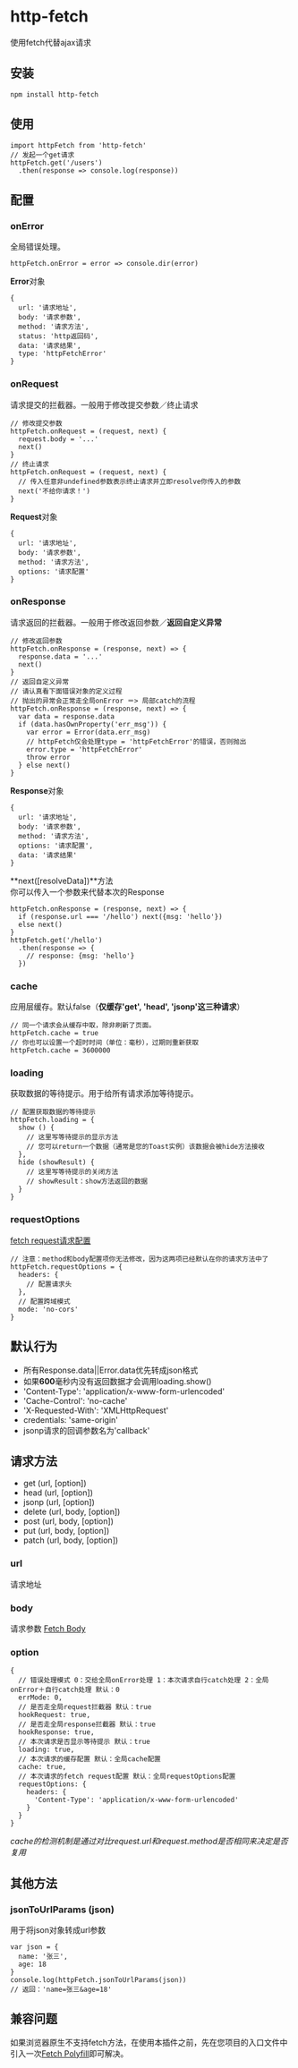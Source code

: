 # http-fetch
使用fetch代替ajax请求

## 安装
```
npm install http-fetch
```
## 使用
```
import httpFetch from 'http-fetch'
// 发起一个get请求
httpFetch.get('/users')
  .then(response => console.log(response))
```
## 配置
### onError
全局错误处理。
```
httpFetch.onError = error => console.dir(error)
```
**Error**对象
```
{
  url: '请求地址',
  body: '请求参数',
  method: '请求方法',
  status: 'http返回码',
  data: '请求结果',
  type: 'httpFetchError'
}
```
### onRequest
请求提交的拦截器。一般用于修改提交参数／终止请求
```
// 修改提交参数
httpFetch.onRequest = (request, next) {
  request.body = '...'
  next()
}
// 终止请求
httpFetch.onRequest = (request, next) {
  // 传入任意非undefined参数表示终止请求并立即resolve你传入的参数
  next('不给你请求！')
}
```
**Request**对象
```
{
  url: '请求地址',
  body: '请求参数',
  method: '请求方法',
  options: '请求配置'
}
```
### onResponse
请求返回的拦截器。一般用于修改返回参数／**返回自定义异常**<br>
```
// 修改返回参数
httpFetch.onResponse = (response, next) => {
  response.data = '...'
  next()
}
// 返回自定义异常
// 请认真看下面错误对象的定义过程
// 抛出的异常会正常走全局onError ＝> 局部catch的流程
httpFetch.onResponse = (response, next) => {
  var data = response.data
  if (data.hasOwnProperty('err_msg')) {
    var error = Error(data.err_msg)
    // httpFetch仅会处理type = 'httpFetchError'的错误，否则抛出
    error.type = 'httpFetchError'
    throw error
  } else next()
}
```
**Response**对象
```
{
  url: '请求地址',
  body: '请求参数',
  method: '请求方法',
  options: '请求配置',
  data: '请求结果'
}
```
**next([resolveData])**方法<br>
你可以传入一个参数来代替本次的Response
```
httpFetch.onResponse = (response, next) => {
  if (response.url === '/hello') next({msg: 'hello'})
  else next()
}
httpFetch.get('/hello')
  .then(response => {
    // response: {msg: 'hello'}
  })
```
### cache
应用层缓存。默认false（**仅缓存'get', 'head', 'jsonp'这三种请求**）
```
// 同一个请求会从缓存中取，除非刷新了页面。
httpFetch.cache = true
// 你也可以设置一个超时时间（单位：毫秒），过期则重新获取
httpFetch.cache = 3600000
```
### loading
获取数据的等待提示。用于给所有请求添加等待提示。
```
// 配置获取数据的等待提示
httpFetch.loading = {
  show () {
    // 这里写等待提示的显示方法
    // 您可以return一个数据（通常是您的Toast实例）该数据会被hide方法接收
  },
  hide (showResult) {
    // 这里写等待提示的关闭方法
    // showResult：show方法返回的数据
  }
}
```
### requestOptions
[fetch request请求配置](https://developer.mozilla.org/en-US/docs/Web/API/Request)
```
// 注意：method和body配置项你无法修改，因为这两项已经默认在你的请求方法中了
httpFetch.requestOptions = {
  headers: {
    // 配置请求头
  },
  // 配置跨域模式
  mode: 'no-cors'
}
```

## 默认行为
* 所有Response.data||Error.data优先转成json格式
* 如果**600**毫秒内没有返回数据才会调用loading.show()
* 'Content-Type': 'application/x-www-form-urlencoded'
* 'Cache-Control': 'no-cache'
* 'X-Requested-With': 'XMLHttpRequest'
* credentials: 'same-origin'
* jsonp请求的回调参数名为'callback'

## 请求方法
* get (url, [option])
* head (url, [option])
* jsonp (url, [option])
* delete (url, body, [option])
* post (url, body, [option])
* put (url, body, [option])
* patch (url, body, [option])

### url
请求地址

### body
请求参数 [Fetch Body](https://developer.mozilla.org/en-US/docs/Web/API/Fetch_API/Using_Fetch#Body)

### option
```
{
  // 错误处理模式 0：交给全局onError处理 1：本次请求自行catch处理 2：全局onError＋自行catch处理 默认：0
  errMode: 0,
  // 是否走全局request拦截器 默认：true
  hookRequest: true,
  // 是否走全局response拦截器 默认：true
  hookResponse: true,
  // 本次请求是否显示等待提示 默认：true
  loading: true,
  // 本次请求的缓存配置 默认：全局cache配置
  cache: true,
  // 本次请求的fetch request配置 默认：全局requestOptions配置
  requestOptions: {
    headers: {
      'Content-Type': 'application/x-www-form-urlencoded'
    }
  }
}
```
*cache的检测机制是通过对比request.url和request.method是否相同来决定是否复用*

## 其他方法
### jsonToUrlParams (json)
用于将json对象转成url参数
```
var json = {
  name: '张三',
  age: 18
}
console.log(httpFetch.jsonToUrlParams(json))
// 返回：'name=张三&age=18'
```

## 兼容问题
如果浏览器原生不支持fetch方法，在使用本插件之前，先在您项目的入口文件中引入一次[Fetch Polyfill](https://github.com/github/fetch)即可解决。
